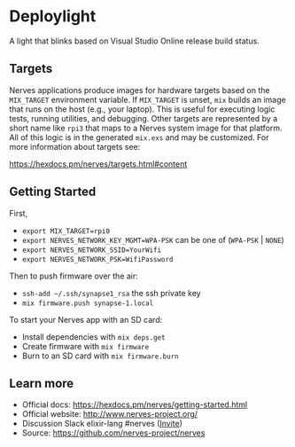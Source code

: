 # Deploylight

A light that blinks based on Visual Studio Online release build status.

## Targets

Nerves applications produce images for hardware targets based on the
`MIX_TARGET` environment variable. If `MIX_TARGET` is unset, `mix` builds an
image that runs on the host (e.g., your laptop). This is useful for executing
logic tests, running utilities, and debugging. Other targets are represented by
a short name like `rpi3` that maps to a Nerves system image for that platform.
All of this logic is in the generated `mix.exs` and may be customized. For more
information about targets see:

https://hexdocs.pm/nerves/targets.html#content

## Getting Started

First,

  * `export MIX_TARGET=rpi0`
  * `export NERVES_NETWORK_KEY_MGMT=WPA-PSK` can be one of (`WPA-PSK` | `NONE`)
  * `export NERVES_NETWORK_SSID=YourWifi`
  * `export NERVES_NETWORK_PSK=WifiPassword`

Then to push firmware over the air:
  * `ssh-add ~/.ssh/synapse1_rsa` the ssh private key
  * `mix firmware.push synapse-1.local`

To start your Nerves app with an SD card:
  * Install dependencies with `mix deps.get`
  * Create firmware with `mix firmware`
  * Burn to an SD card with `mix firmware.burn`

## Learn more

  * Official docs: https://hexdocs.pm/nerves/getting-started.html
  * Official website: http://www.nerves-project.org/
  * Discussion Slack elixir-lang #nerves ([Invite](https://elixir-slackin.herokuapp.com/))
  * Source: https://github.com/nerves-project/nerves
